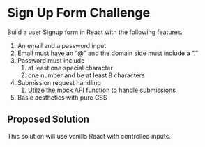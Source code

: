 # Sign Up Form Challenge
Build a user Signup form in React with the following features.

1. An email and a password input
2. Email must have an “@” and the domain side must include a “.”
3. Password must include
   1.  at least one special character
   2. one number and be at least 8 characters
4. Submission request handling  
   1. Utilze the mock API function to handle submissions
5. Basic aesthetics with pure CSS

## Proposed Solution

This solution will use vanilla React with controlled inputs.
